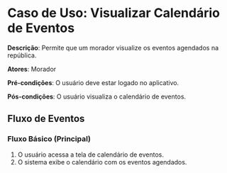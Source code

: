 # Caso de Uso: Visualizar Calendário de Eventos

**Descrição**: Permite que um morador visualize os eventos agendados na república.

**Atores**: Morador

**Pré-condições**: O usuário deve estar logado no aplicativo.

**Pós-condições**: O usuário visualiza o calendário de eventos.

## Fluxo de Eventos

### Fluxo Básico (Principal)

1. O usuário acessa a tela de calendário de eventos.
2. O sistema exibe o calendário com os eventos agendados.
